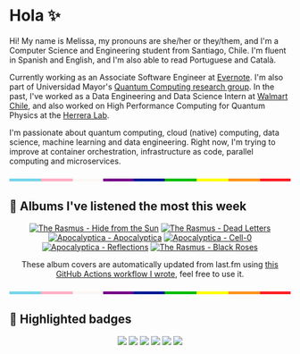 # Hola ✨
Hi! My name is Melissa, my pronouns are she/her or they/them, and I'm a Computer Science and Engineering student from Santiago, Chile. I'm fluent in Spanish and English, and I'm also able to read Portuguese and Català.

Currently working as an Associate Software Engineer at [Evernote](https://evernote.com/). I'm also part of Universidad Mayor's [Quantum Computing research group](https://www.diariomayor.cl/ciencia-um/docentes-y-estudiantes-crean-el-primer-grupo-de-computacion-cuantica-u-mayor.html). In the past, I've worked as a Data Engineering and Data Science Intern at [Walmart Chile](https://github.com/walmartdigital/), and also worked on High Performance Computing for Quantum Physics at the [Herrera Lab](http://fherreralab.com/).

I'm passionate about quantum computing, cloud (native) computing, data science, machine learning and data engineering. Right now, I'm trying to improve at container orchestration, infrastructure as code, parallel computing and microservices.

<img src="hr.png" width="100%" height="5px">

## 🎵 Albums I've listened the most this week
<!-- lastfm -->
<p align="center"><a href="https://www.last.fm/music/The+Rasmus/Hide+from+the+Sun"><img src="https://lastfm.freetls.fastly.net/i/u/64s/2624ca521fc7420c8047c12b3b2eec0b.png" title="The Rasmus - Hide from the Sun"></a> <a href="https://www.last.fm/music/The+Rasmus/Dead+Letters"><img src="https://lastfm.freetls.fastly.net/i/u/64s/9f0714a59508d27c0ca151b05fa3cdce.jpg" title="The Rasmus - Dead Letters"></a> <a href="https://www.last.fm/music/Apocalyptica/Apocalyptica"><img src="https://lastfm.freetls.fastly.net/i/u/64s/3c850bbbc8b586dcd4dbc7c6fef329d9.jpg" title="Apocalyptica - Apocalyptica"></a> <a href="https://www.last.fm/music/Apocalyptica/Cell-0"><img src="https://lastfm.freetls.fastly.net/i/u/64s/34ec98069632859e49a2f9d8492f6d79.jpg" title="Apocalyptica - Cell-0"></a> <a href="https://www.last.fm/music/Apocalyptica/Reflections"><img src="https://lastfm.freetls.fastly.net/i/u/64s/25db55cf29771945d34056f2cfa5d402.png" title="Apocalyptica - Reflections"></a> <a href="https://www.last.fm/music/The+Rasmus/Black+Roses"><img src="https://lastfm.freetls.fastly.net/i/u/64s/242e4d67cd6a4d4ea15beef186379548.png" title="The Rasmus - Black Roses"></a> </p>

<p align="center">These album covers are automatically updated from last.fm using <a href="https://github.com/marketplace/actions/lastfm-to-markdown">this GitHub Actions workflow I wrote</a>, feel free to use it.</p>

<img src="hr.png" width="100%" height="5px">

## 🏅 Highlighted badges
<p align="center" style="vertical-align:middle;">
  <a href="https://www.credly.com/badges/c8caff74-4c34-4211-affe-8bd7692771c8"><img src="https://images.credly.com/size/100x100/images/cf9b772d-7cf9-4c11-9aa7-46ab006f0ce6/IBM_Quantum_Challenge_2021_Achievement_V2.png"></a>
  <a href="https://www.credly.com/badges/52a4021b-34e6-413d-a4bd-cc29d3a686f6"><img src="https://images.credly.com/size/100x100/images/28944969-813a-43b9-944f-7910111ce764/Professional_Certificate_-_Data_Science.png"></a>
  <a href="https://www.credly.com/badges/cfeca386-7b9d-487f-8e2b-b3cfa069c734"><img src="https://images.credly.com/size/100x100/images/ac4daa48-1924-4dc5-80cf-ede5a08bac51/Data_Science_Foundations_Specialization.png"></a>
  <a href="https://www.credly.com/badges/0372a945-8a67-4d57-9643-b46b8dbf2fa6"><img src="https://images.credly.com/size/100x100/images/4a5f4849-54ae-461f-97ad-cb9c9a04eb63/Adv_Data_Science_Specialization.png"></a>
  <a href="https://www.credly.com/badges/348acaad-19d1-4f5a-8a6f-145d80dca3dc"><img src="https://images.credly.com/size/100x100/images/1dee8dee-d779-462e-9fd4-df5119546349/Build_Smart_on_Kubernetes_World_Tour.png"></a>
  <a href="https://google.qwiklabs.com/public_profiles/9fac59c2-c0f1-4b5c-b207-47c9cd7d6072"><img src="https://cdn.qwiklabs.com/GHzcYBb00JYUF9Rgf3D9A4inwRHYnFtISMvcRlb%2FClU%3D" width="100px"></a>
</p>
